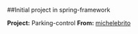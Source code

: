 ##Initial project in spring-framework

**Project:**  Parking-control 
**From:** [michelebrito](https://www.youtube.com/watch?v=LXRU-Z36GEU&ab_channel=MichelliBrito)
